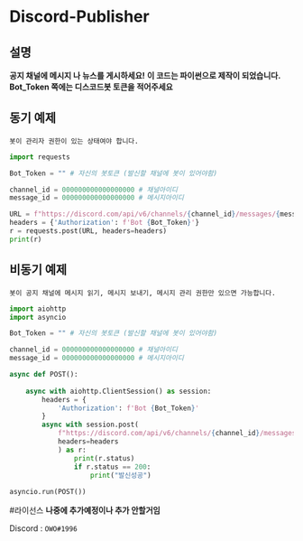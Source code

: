 # Discord-Publisher

## 설명
**공지 채널에 메시지 나 뉴스를 게시하세요!**
**이 코드는 파이썬으로 제작이 되었습니다.**
**Bot_Token 쪽에는 디스코드봇 토큰을 적어주세요**

## 동기 예제
`봇이 관리자 권한이 있는 상태여야 합니다.`
```py
import requests

Bot_Token = "" # 자신의 봇토큰 (발신할 채널에 봇이 있어야함)

channel_id = 000000000000000000 # 채널아이디
message_id = 000000000000000000 # 메시지아이디

URL = f"https://discord.com/api/v6/channels/{channel_id}/messages/{message_id}/crosspost"
headers = {'Authorization': f'Bot {Bot_Token}'}
r = requests.post(URL, headers=headers)
print(r)
```


## 비동기 예제
`봇이 공지 채널에 메시지 읽기, 메시지 보내기, 메시지 관리 권한만 있으면 가능합니다.`
```py
import aiohttp
import asyncio

Bot_Token = "" # 자신의 봇토큰 (발신할 채널에 봇이 있어야함)

channel_id = 000000000000000000 # 채널아이디
message_id = 000000000000000000 # 메시지아이디

async def POST():
    
    async with aiohttp.ClientSession() as session:
        headers = {
            'Authorization': f'Bot {Bot_Token}'
        }
        async with session.post(
            f"https://discord.com/api/v6/channels/{channel_id}/messages/{message_id}/crosspost",
            headers=headers
            ) as r:
                print(r.status)
                if r.status == 200:
                    print("발신성공")
                    
asyncio.run(POST())
```
#라이선스
**나중에 추가예정이나 추가 안할거임**

Discord : `OWO#1996`
